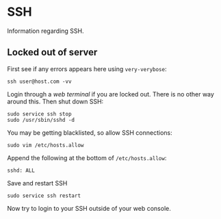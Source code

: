 # SSH

Information regarding SSH.

## Locked out of server

First see if any errors appears here using `very-verybose`:

    ssh user@host.com -vv
  
Login through a *web terminal* if you are locked out. There is no other way around this.
Then shut down SSH:

    sudo service ssh stop
    sudo /usr/sbin/sshd -d
    
You may be getting blacklisted, so allow SSH connections:

    sudo vim /etc/hosts.allow

Append the following at the bottom of `/etc/hosts.allow`:

    sshd: ALL

Save and restart SSH

    sudo service ssh restart
    
Now try to login to your SSH outside of your web console.
